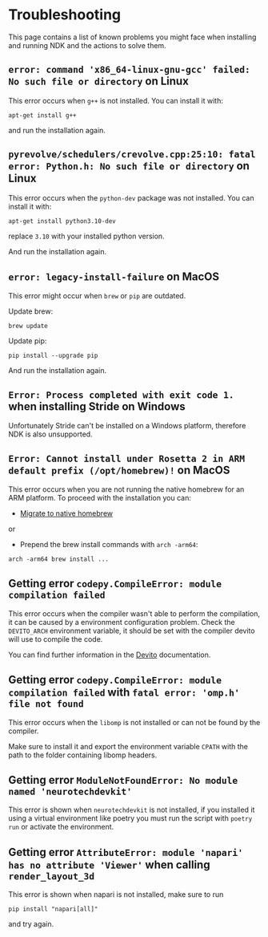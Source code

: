 # Troubleshooting

This page contains a list of known problems you might face when installing and running NDK and the actions to solve them.

## `error: command 'x86_64-linux-gnu-gcc' failed: No such file or directory` on Linux

This error occurs when `g++` is not installed. You can install it with:

```
apt-get install g++
```

and run the installation again.

## `pyrevolve/schedulers/crevolve.cpp:25:10: fatal error: Python.h: No such file or directory` on Linux

This error occurs when the `python-dev` package was not installed. You can install it with:
```
apt-get install python3.10-dev
```
replace `3.10` with your installed python version.

And run the installation again.

## `error: legacy-install-failure` on MacOS

This error might occur when `brew` or `pip` are outdated.

Update brew:
```
brew update
```

Update pip:
```
pip install --upgrade pip
```

And run the installation again.

## `Error: Process completed with exit code 1.` when installing Stride on Windows

Unfortunately Stride can't be installed on a Windows platform, therefore NDK is also unsupported.

## `Error: Cannot install under Rosetta 2 in ARM default prefix (/opt/homebrew)!` on MacOS

This error occurs when you are not running the native homebrew for an ARM platform.
To proceed with the installation you can:

* [Migrate to native homebrew](https://blog.smittytone.net/2021/02/07/how-to-migrate-to-native-homebrew-on-an-m1-mac/)

or

* Prepend the brew install commands with `arch -arm64`:
```
arch -arm64 brew install ...
```

## Getting error `codepy.CompileError: module compilation failed`

This error occurs when the compiler wasn't able to perform the compilation, it can be caused by a environment configuration problem. Check the `DEVITO_ARCH` environment variable, it should be set with the compiler devito will use to compile the code.

You can find further information in the [Devito](https://github.com/devitocodes/devito/wiki/) documentation.

## Getting error `codepy.CompileError: module compilation failed` with `fatal error: 'omp.h' file not found`

This error occurs when the `libomp` is not installed or can not be found by the compiler.

Make sure to install it and export the environment variable `CPATH` with the path to the folder containing libomp headers.

## Getting error `ModuleNotFoundError: No module named 'neurotechdevkit'`

This error is shown when `neurotechdevkit` is not installed, if you installed it using a virtual environment like poetry you must run the script with `poetry run` or activate the environment.

## Getting error `AttributeError: module 'napari' has no attribute 'Viewer'` when calling `render_layout_3d`

This error is shown when napari is not installed, make sure to run

  `pip install "napari[all]"`

and try again.
